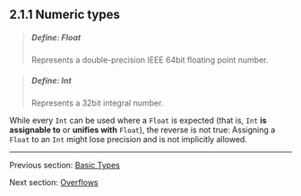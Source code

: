 ## 2.1.1 Numeric types

> ##### Define: Float
>
> Represents a double-precision IEEE 64bit floating point number.

> ##### Define: Int
>
> Represents a 32bit integral number.

While every `Int` can be used where a `Float` is expected (that is, `Int` **is assignable to** or **unifies with** `Float`), the reverse is not true: Assigning a `Float` to an `Int` might lose precision and is not implicitly allowed.

---

Previous section: [Basic Types](2.1-Basic_Types.md)

Next section: [Overflows](2.1.2-Overflows.md)